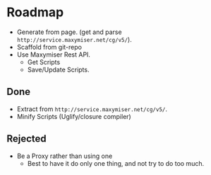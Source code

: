 # Roadmap

* Generate from page. (get and parse `http://service.maxymiser.net/cg/v5/`).
* Scaffold from git-repo
* Use Maxymiser Rest API.
  * Get Scripts
  * Save/Update Scripts.

## Done

* Extract from `http://service.maxymiser.net/cg/v5/`.
* Minify Scripts (Uglify/closure compiler)

## Rejected

* Be a Proxy rather than using one
  * Best to have it do only one thing, and not try to do too much.
